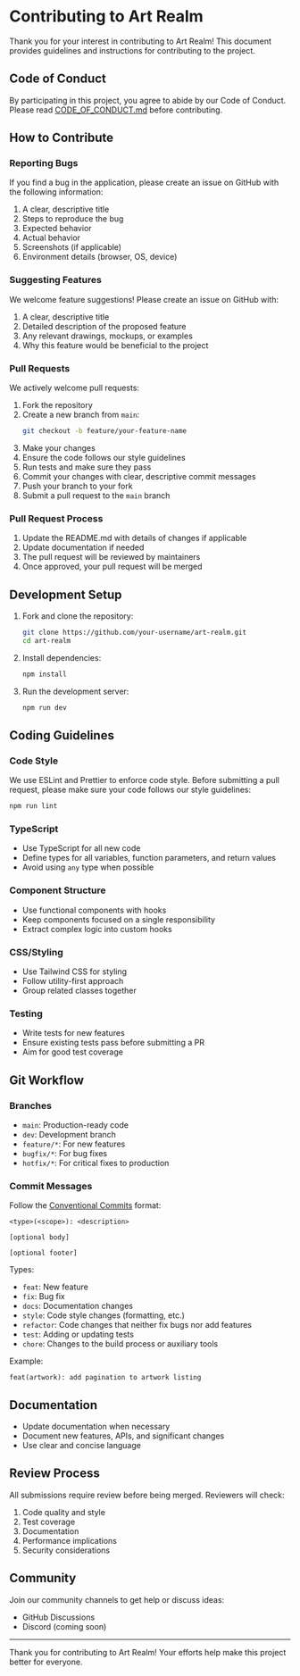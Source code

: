 # Contributing to Art Realm

Thank you for your interest in contributing to Art Realm! This document provides guidelines and instructions for contributing to the project.

## Code of Conduct

By participating in this project, you agree to abide by our Code of Conduct. Please read [CODE_OF_CONDUCT.md](CODE_OF_CONDUCT.md) before contributing.

## How to Contribute

### Reporting Bugs

If you find a bug in the application, please create an issue on GitHub with the following information:

1. A clear, descriptive title
2. Steps to reproduce the bug
3. Expected behavior
4. Actual behavior
5. Screenshots (if applicable)
6. Environment details (browser, OS, device)

### Suggesting Features

We welcome feature suggestions! Please create an issue on GitHub with:

1. A clear, descriptive title
2. Detailed description of the proposed feature
3. Any relevant drawings, mockups, or examples
4. Why this feature would be beneficial to the project

### Pull Requests

We actively welcome pull requests:

1. Fork the repository
2. Create a new branch from `main`:
   ```bash
   git checkout -b feature/your-feature-name
   ```
3. Make your changes
4. Ensure the code follows our style guidelines
5. Run tests and make sure they pass
6. Commit your changes with clear, descriptive commit messages
7. Push your branch to your fork
8. Submit a pull request to the `main` branch

### Pull Request Process

1. Update the README.md with details of changes if applicable
2. Update documentation if needed
3. The pull request will be reviewed by maintainers
4. Once approved, your pull request will be merged

## Development Setup

1. Fork and clone the repository:
   ```bash
   git clone https://github.com/your-username/art-realm.git
   cd art-realm
   ```

2. Install dependencies:
   ```bash
   npm install
   ```

3. Run the development server:
   ```bash
   npm run dev
   ```

## Coding Guidelines

### Code Style

We use ESLint and Prettier to enforce code style. Before submitting a pull request, please make sure your code follows our style guidelines:

```bash
npm run lint
```

### TypeScript

- Use TypeScript for all new code
- Define types for all variables, function parameters, and return values
- Avoid using `any` type when possible

### Component Structure

- Use functional components with hooks
- Keep components focused on a single responsibility
- Extract complex logic into custom hooks

### CSS/Styling

- Use Tailwind CSS for styling
- Follow utility-first approach
- Group related classes together

### Testing

- Write tests for new features
- Ensure existing tests pass before submitting a PR
- Aim for good test coverage

## Git Workflow

### Branches

- `main`: Production-ready code
- `dev`: Development branch
- `feature/*`: For new features
- `bugfix/*`: For bug fixes
- `hotfix/*`: For critical fixes to production

### Commit Messages

Follow the [Conventional Commits](https://www.conventionalcommits.org/) format:

```
<type>(<scope>): <description>

[optional body]

[optional footer]
```

Types:
- `feat`: New feature
- `fix`: Bug fix
- `docs`: Documentation changes
- `style`: Code style changes (formatting, etc.)
- `refactor`: Code changes that neither fix bugs nor add features
- `test`: Adding or updating tests
- `chore`: Changes to the build process or auxiliary tools

Example:
```
feat(artwork): add pagination to artwork listing
```

## Documentation

- Update documentation when necessary
- Document new features, APIs, and significant changes
- Use clear and concise language

## Review Process

All submissions require review before being merged. Reviewers will check:

1. Code quality and style
2. Test coverage
3. Documentation
4. Performance implications
5. Security considerations

## Community

Join our community channels to get help or discuss ideas:

- GitHub Discussions
- Discord (coming soon)

---

Thank you for contributing to Art Realm! Your efforts help make this project better for everyone. 